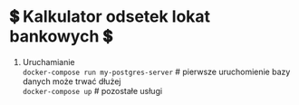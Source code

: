 # :heavy_dollar_sign: Kalkulator odsetek lokat bankowych :heavy_dollar_sign:
1. Uruchamianie <br />
```docker-compose run my-postgres-server``` # pierwsze uruchomienie bazy danych może trwać dłużej <br /> 
```docker-compose up``` # pozostałe usługi
